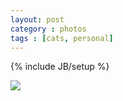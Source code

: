 ```yaml
---
layout: post
category : photos
tags : [cats, personal]
---
```

{% include JB/setup %}

![](http://farm8.staticflickr.com/7003/6674240927_ab0087027b_b.jpg)